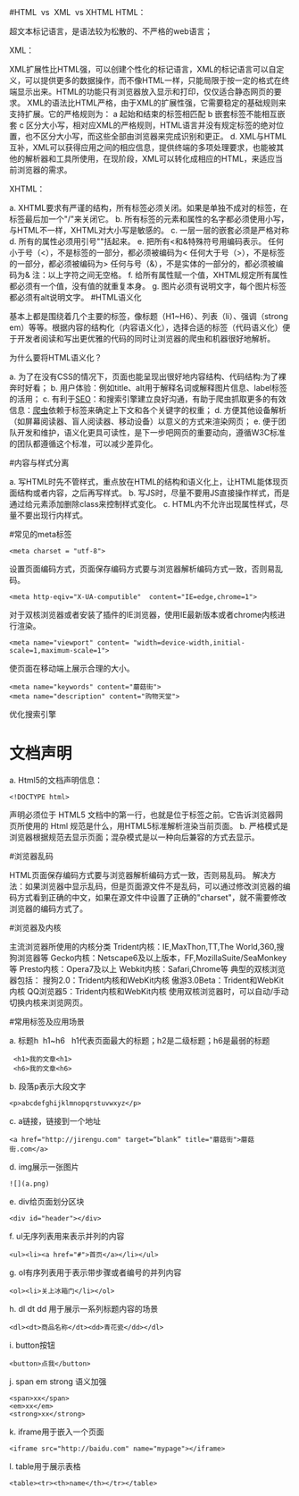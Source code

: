 #HTML  vs  XML  vs XHTML
HTML：

超文本标记语言，是语法较为松散的、不严格的web语言；

XML：

  XML扩展性比HTML强，可以创建个性化的标记语言，XML的标记语言可以自定义，可以提供更多的数据操作，而不像HTML一样，只能局限于按一定的格式在终端显示出来。HTML的功能只有浏览器放入显示和打印，仅仅适合静态网页的要求。
  XML的语法比HTML严格，由于XML的扩展性强，它需要稳定的基础规则来支持扩展。它的严格规则为：
a 起始和结束的标签相匹配
b 嵌套标签不能相互嵌套
c 区分大小写，相对应XML的严格规则，HTML语言并没有规定标签的绝对位置，也不区分大小写，而这些全部由浏览器来完成识别和更正。
d. XML与HTML互补，XML可以获得应用之间的相应信息，提供终端的多项处理要求，也能被其他的解析器和工具所使用，在现阶段，XML可以转化成相应的HTML，来适应当前浏览器的需求。

XHTML：

a. XHTML要求有严谨的结构，所有标签必须关闭。如果是单独不成对的标签，在标签最后加一个"/"来关闭它。
b. 所有标签的元素和属性的名字都必须使用小写，与HTML不一样，XHTML对大小写是敏感的。
c. 一层一层的嵌套必须是严格对称
d. 所有的属性必须用引号""括起来。
e. 把所有<和&特殊符号用编码表示。
任何小于号（<），不是标签的一部分，都必须被编码为<
任何大于号（>），不是标签的一部分，都必须被编码为>
任何与号（&），不是实体的一部分的，都必须被编码为&
注：以上字符之间无空格。
f. 给所有属性赋一个值，XHTML规定所有属性都必须有一个值，没有值的就重复本身。
g. 图片必须有说明文字，每个图片标签都必须有alt说明文字。
#HTML语义化

基本上都是围绕着几个主要的标签，像标题（H1~H6）、列表（li）、强调（strong em）等等。根据内容的结构化（内容语义化），选择合适的标签（代码语义化）便于开发者阅读和写出更优雅的代码的同时让浏览器的爬虫和机器很好地解析。

为什么要将HTML语义化？

a. 为了在没有CSS的情况下，页面也能呈现出很好地内容结构、代码结构:为了裸奔时好看；
b. 用户体验：例如title、alt用于解释名词或解释图片信息、label标签的活用；
c. 有利于[SEO](http://baike.baidu.com/view/1047.htm)：和搜索引擎建立良好沟通，有助于爬虫抓取更多的有效信息：[爬虫](http://baike.baidu.com/view/998403.htm)依赖于标签来确定上下文和各个关键字的权重；
d. 方便其他设备解析（如屏幕阅读器、盲人阅读器、移动设备）以意义的方式来渲染网页；
e. 便于团队开发和维护，语义化更具可读性，是下一步吧网页的重要动向，遵循W3C标准的团队都遵循这个标准，可以减少差异化。

#内容与样式分离

a. 写HTML时先不管样式，重点放在HTML的结构和语义化上，让HTML能体现页面结构或者内容，之后再写样式。
b. 写JS时，尽量不要用JS直接操作样式，而是通过给元素添加删除class来控制样式变化。
c. HTML内不允许出现属性样式，尽量不要出现行内样式。

#常见的meta标签
```
<meta charset = "utf-8">
```
设置页面编码方式，页面保存编码方式要与浏览器解析编码方式一致，否则易乱码。
```
<meta http-eqiv="X-UA-computible"  content="IE=edge,chrome=1">
```
对于双核浏览器或者安装了插件的IE浏览器，使用IE最新版本或者chrome内核进行渲染。
```
<meta name="viewport" content= "width=device-width,initial-scale=1,maximum-scale=1">
```
使页面在移动端上展示合理的大小。
```
<meta name="keywords" content="蘑菇街">
<meta name="description" content="购物天堂">
```
优化搜索引擎

# 文档声明

a. Html5的文档声明信息：
 ```
<!DOCTYPE html>
```
声明必须位于 HTML5 文档中的第一行，也就是位于标签之前。它告诉浏览器网页所使用的 Html 规范是什么，用HTML5标准解析渲染当前页面。
b. 严格模式是浏览器根据规范去显示页面；混杂模式是以一种向后兼容的方式去显示。

#浏览器乱码

HTML页面保存编码方式要与浏览器解析编码方式一致，否则易乱码。
解决方法：如果浏览器中显示乱码，但是页面源文件不是乱码，可以通过修改浏览器的编码方式看到正确的中文，如果在源文件中设置了正确的"charset"，就不需要修改浏览器的编码方式了。

#浏览器及内核

主流浏览器所使用的内核分类
Trident内核：IE,MaxThon,TT,The World,360,搜狗浏览器等
Gecko内核：Netscape6及以上版本，FF,MozillaSuite/SeaMonkey等
Presto内核：Opera7及以上
Webkit内核：Safari,Chrome等
典型的双核浏览器包括：
搜狗2.0：Trident内核和WebKit内核
傲游3.0Beta：Trident和WebKit内核
QQ浏览器5：Trident内核和WebKit内核
使用双核浏览器时，可以自动/手动切换内核来浏览网页。

#常用标签及应用场景

a. 标题h  h1~h6   h1代表页面最大的标题；h2是二级标题；h6是最弱的标题
```
 <h1>我的文章<h1>
 <h6>我的文章<h6>
```
b. 段落p表示大段文字
 ```
<p>abcdefghijklmnopqrstuvwxyz</p>
```
c. a链接，链接到一个地址 
```
<a href="http://jirengu.com" target=“blank” title="蘑菇街">蘑菇街.com</a>
```
d. img展示一张图片
```
![](a.png)
```
e. div给页面划分区块
```
<div id="header"></div>
```
f. ul无序列表用来表示并列的内容
```
<ul><li><a href="#">首页</a></li></ul>
```
g. ol有序列表用于表示带步骤或者编号的并列内容
```
<ol><li>关上冰箱门</li></ol>
```
h. dl dt dd 用于展示一系列标题内容的场景
```
<dl><dt>商品名称</dt><dd>青花瓷</dd></dl>
```
i. button按钮 
```
<button>点我</button>
```
j. span em strong 语义加强
```
<span>xx</span>
<em>xx</em>
<strong>xx</strong>
```
k. iframe用于嵌入一个页面
```
<iframe src="http://baidu.com" name="mypage"></iframe>
```
l. table用于展示表格 
```
<table><tr><th>name</th></tr></table>
```
